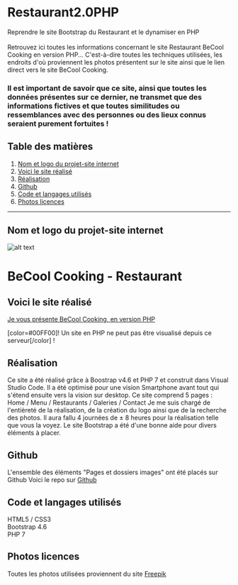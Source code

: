 # Restaurant2.0PHP
Reprendre le site Bootstrap du Restaurant et le dynamiser en PHP<br><br>
Retrouvez ici toutes les informations concernant le site Restaurant BeCool Cooking en version PHP...
C'est-à-dire toutes les techniques utilisées, les endroits d'où proviennent les photos présentent sur le site ainsi que le lien direct vers le site BeCool Cooking.

### Il est important de savoir que ce site, ainsi que toutes les données présentes sur ce dernier, ne transmet que des informations fictives et que toutes similitudes ou ressemblances avec des personnes ou des lieux connus seraient purement fortuites !

## Table des matières
1. [Nom et logo du projet-site internet](#Nom-et-logo-du-projet-site-internet)
2. [Voici le site réalisé](#Voici-le-site-réalise)
3. [Réalisation](#Realisation)
4. [Github](#Github)
5. [Code et langages utilisés](#Code-et-langages-utilises)
6. [Photos licences](#Photos-licences)

***

<a name="Nom-et-logo-du-projet-site-internet"></a>
## Nom et logo du projet-site internet

![alt text](https://christianjadot.github.io/restaurant-css-framework/images/becool-logo-black.png "BeCool Cooking")

# BeCool Cooking - Restaurant

<a name="Voici-le-site-réalise"></a>
## Voici le site réalisé
[Je vous présente BeCool Cooking, en version PHP](https://christianjadot.github.io/Restaurant2.0PHP/)

[color=#00FF00]! Un site en PHP ne peut pas être visualisé depuis ce serveur[/color] !

<a name="Realisation"></a>
## Réalisation
Ce site a été réalisé grâce à Boostrap v4.6 et PHP 7 et construit dans Visual Studio Code.
Il a été optimisé pour une vision Smartphone avant tout qui s'étend ensuite vers la vision sur desktop.
Ce site comprend 5 pages : Home / Menu / Restaurants / Galeries / Contact
Je me suis chargé de l'entièreté de la réalisation, de la création du logo ainsi que de la recherche des photos.
Il aura fallu 4 journées de ± 8 heures pour la réalisation telle que vous la voyez.
Le site Bootstrap a été d'une bonne aide pour divers éléments à placer.

<a name="Github"></a>
## Github
L'ensemble des éléments "Pages et dossiers images" ont été placés sur Github
Voici le repo sur [Github](https://github.com/ChristianJadot/Restaurant2.0PHP)

<a name="Code-et-langages-utilises"></a>
## Code et langages utilisés
HTML5 / CSS3<br>
Bootstrap 4.6<br>
PHP 7<br>

<a name="Photos-licences"></a>
## Photos licences
Toutes les photos utilisées proviennent du site [Freepik](https://www.freepik.com/)

